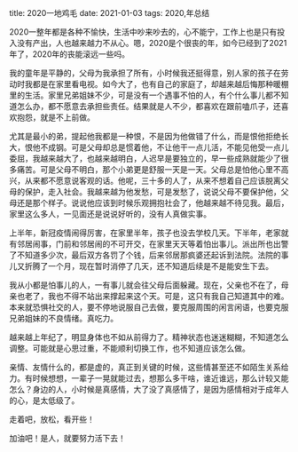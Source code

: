 title: 2020一地鸡毛
date: 2021-01-03
tags: 2020,年总结

2020一整年都是各种不愉快，生活中吵来吵去的，心不能宁，工作上也是只有投入没有产出，人也越来越力不从心。嗯，2020是个很丧的年，如今已经到了2021年了，2020年的丧能滚远一些吗。

我的童年是平静的，父母为我承担了所有，小时候我还挺得意，别人家的孩子在劳动时我都是在家里看电视。如今大了，也有自己的家庭了，却越来越后悔那种暖棚里的生活。家里兄弟姐妹不少，可是没有一个遇事不怕的人，有个什么事儿都不知道怎么办，都不愿意去承担些责任。结果就是人不少，都喜欢在跟前嗑爪子，还喜欢抱怨，就是不上前做。

尤其是最小的弟，提起他我都是一种恨，不是因为他做错了什么，而是恨他拒绝长大，恨他不成钢。可是父母却总是惯着他，不让他干一点儿活，不能见他受一点儿委屈，我越来越大了，也越来越明白，人迟早是要独立的，早一些成熟就能少了很多痛苦。可是父母不明白，那个小弟更是舒服一天是一天。父母总是怕他心里不高兴，从来都不愿意说客观的话。他呢，三十多的人了，从来不想着自己应该脱离父母的保护，走入社会。我越来越为他发愁，可是发愁了，说说父母不要保护他，父母还是那个样子。说说他应该到时候乐观拥抱社会了，他越来越不待见我。最后，家里这么多人，一见面还是说说好听的，没有人真做实事。

上半年，新冠疫情闹得厉害，在家里半年，孩子也没去学校几天。下半年，老家就有邻居闹事，门前和邻居闹的不可开交，在家里天天等着怕出事儿。派出所也出警了不知道多少次，最后双方各罚了个钱，后来邻居那疯婆还起诉到法院。法院的事儿又折腾了一个月，现在暂时消停了几天，还不知道后续是不是能安生下去。

我从小都是怕事儿的人，一有事儿就会往父母后面躲藏。现在，父亲也不在了，母亲也老了，我也不得不站出来撑起来这个天。可是，这只有我自己知道其中的难。本来就恐惧社交的人，要不停地说服自己去做，要克服周围的闲言闲语，也要克服兄弟姐妹的不良情绪。真吃力。

越来越上年纪了，明显身体也不如从前得力了。精神状态也迷迷糊糊，不知道怎么调整。可能就是心思过重，不能顺利切换工作，也不知道应该怎么做。

亲情、友情什么的，都是虚的，真正到关键的时候，这些情甚至还不如陌生关系给力。有时候想想，一辈子一晃就能过去，想那么多干啥，谁近谁远，那么计较又能怎么？身边的人，小时候是真感情，大了没了真感情了，是因为感情相对于成年人的心，是太低级了。

走着吧，放松，看开些！

加油吧！是人，就要努力活下去！
